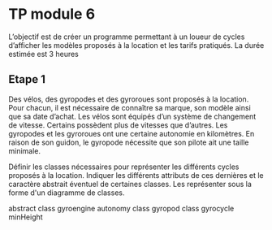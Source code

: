 # TP module 6

L’objectif est de créer un programme permettant à un loueur de cycles d’afficher les modèles proposés à la location et les tarifs pratiqués.
La durée estimée est 3 heures

## Etape 1

Des vélos, des gyropodes et des gyroroues sont proposés à la location. Pour chacun, il est nécessaire de connaître sa marque, son modèle ainsi que sa date d’achat. Les vélos sont équipés d’un système de changement de vitesse. Certains possèdent plus de vitesses que d’autres. Les gyropodes et les gyroroues ont une certaine autonomie en kilomètres. En raison de son guidon, le gyropode nécessite que son pilote ait une taille minimale.

Définir les classes nécessaires pour représenter les différents cycles proposés à la location. Indiquer les différents attributs de ces dernières et le caractère abstrait éventuel de certaines classes. Les représenter sous la forme d'un diagramme de classes.

abstract class gyroengine
    autonomy
class gyropod
class gyrocycle
    minHeight


